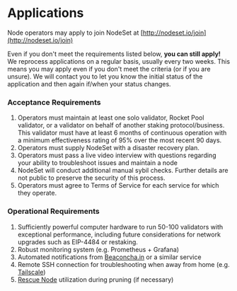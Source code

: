 # Applications

Node operators may apply to join NodeSet at [http://nodeset.io/join](http://nodeset.io/join)

Even if you don't meet the requirements listed below, **you can still apply!** We reprocess applications on a regular basis, usually every two weeks. This means you may apply even if you don't meet the criteria (or if you are unsure). We will contact you to let you know the initial status of the application and then again if/when your status changes.

### Acceptance Requirements

1. Operators must maintain at least one solo validator, Rocket Pool validator, or a validator on behalf of another staking protocol/business. This validator must have at least 6 months of continuous operation with a minimum effectiveness rating of 95% over the most recent 90 days.
2. Operators must supply NodeSet with a disaster recovery plan.
3. Operators must pass a live video interview with questions regarding your ability to troubleshoot issues and maintain a node
4. NodeSet will conduct additional manual sybil checks. Further details are not public to preserve the security of this process.
5. Operators must agree to Terms of Service for each service for which they operate.

### Operational Requirements

1. Sufficiently powerful computer hardware to run 50-100 validators with exceptional performance, including future considerations for network upgrades such as EIP-4484 or restaking.
2. Robust monitoring system (e.g. Prometheus + Grafana)
3. Automated notifications from [Beaconcha.in](https://beaconcha.in) or a similar service
4. Remote SSH connection for troubleshooting when away from home (e.g. [Tailscale](https://tailscale.com/))
5. [Rescue Node](https://rescuenode.com/) utilization during pruning (if necessary)
